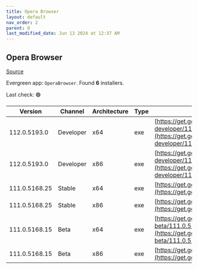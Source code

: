 ```yaml
---
title: Opera Browser
layout: default
nav_order: 2
parent: O
last_modified_date: Jun 13 2024 at 12:37 AM
---
```


## Opera Browser

[Source](https://www.opera.com/browsers/opera)

Evergreen app: `OperaBrowser`. Found **6** installers.

Last check: 🟢

| Version       | Channel   | Architecture | Type | URI                                                                                                                                                                                                                    |
| ------------- | --------- | ------------ | ---- | ---------------------------------------------------------------------------------------------------------------------------------------------------------------------------------------------------------------------- |
| 112.0.5193.0  | Developer | x64          | exe  | [https://get.geo.opera.com/pub/opera-developer/112.0.5193.0/win/Opera_Developer_112.0.5193.0_Setup_x64.exe](https://get.geo.opera.com/pub/opera-developer/112.0.5193.0/win/Opera_Developer_112.0.5193.0_Setup_x64.exe) |
| 112.0.5193.0  | Developer | x86          | exe  | [https://get.geo.opera.com/pub/opera-developer/112.0.5193.0/win/Opera_Developer_112.0.5193.0_Setup.exe](https://get.geo.opera.com/pub/opera-developer/112.0.5193.0/win/Opera_Developer_112.0.5193.0_Setup.exe)         |
| 111.0.5168.25 | Stable    | x64          | exe  | [https://get.geo.opera.com/pub/opera/desktop/111.0.5168.25/win/Opera_111.0.5168.25_Setup_x64.exe](https://get.geo.opera.com/pub/opera/desktop/111.0.5168.25/win/Opera_111.0.5168.25_Setup_x64.exe)                     |
| 111.0.5168.25 | Stable    | x86          | exe  | [https://get.geo.opera.com/pub/opera/desktop/111.0.5168.25/win/Opera_111.0.5168.25_Setup.exe](https://get.geo.opera.com/pub/opera/desktop/111.0.5168.25/win/Opera_111.0.5168.25_Setup.exe)                             |
| 111.0.5168.15 | Beta      | x64          | exe  | [https://get.geo.opera.com/pub/opera-beta/111.0.5168.15/win/Opera_beta_111.0.5168.15_Setup_x64.exe](https://get.geo.opera.com/pub/opera-beta/111.0.5168.15/win/Opera_beta_111.0.5168.15_Setup_x64.exe)                 |
| 111.0.5168.15 | Beta      | x86          | exe  | [https://get.geo.opera.com/pub/opera-beta/111.0.5168.15/win/Opera_beta_111.0.5168.15_Setup.exe](https://get.geo.opera.com/pub/opera-beta/111.0.5168.15/win/Opera_beta_111.0.5168.15_Setup.exe)                         |
